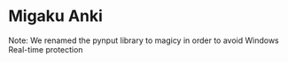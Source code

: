 # Migaku Anki

Note: We renamed the pynput library to magicy in order to avoid Windows Real-time protection
